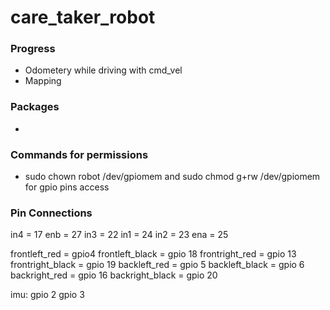 # care_taker_robot

### Progress
- Odometery while driving with cmd_vel
- Mapping 


### Packages
- 


### Commands for permissions
- sudo chown robot /dev/gpiomem and sudo chmod g+rw /dev/gpiomem for gpio pins access


### Pin Connections 
in4 = 17
enb = 27
in3 = 22
in1 = 24
in2 = 23
ena = 25

frontleft_red = gpio4
frontleft_black = gpio 18
frontright_red = gpio 13
frontright_black = gpio 19
backleft_red = gpio 5
backleft_black = gpio 6
backright_red = gpio 16
backright_black = gpio 20

imu:
gpio 2
gpio 3